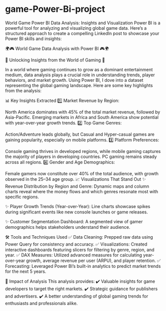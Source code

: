 # game-Power-Bi-project

World Game Power BI Data Analysis: Insights and Visualization
Power BI is a powerful tool for analyzing and visualizing global game data. Here’s a structured approach to create a compelling LinkedIn post to showcase your Power BI skills and insights:

🌍🎮 World Game Data Analysis with Power BI 🎮🌍

🚀 Unlocking Insights from the World of Gaming 🚀

In a world where gaming continues to grow as a dominant entertainment medium, data analysis plays a crucial role in understanding trends, player behaviors, and market growth. Using Power BI, I dove into a dataset representing the global gaming landscape. Here are some key highlights from the analysis:

📊 Key Insights Extracted
1️⃣ Market Revenue by Region:

North America dominates with 45% of the total market revenue, followed by Asia-Pacific.
Emerging markets in Africa and South America show potential with year-over-year growth trends.
2️⃣ Top Game Genres:

Action/Adventure leads globally, but Casual and Hyper-casual games are gaining popularity, especially on mobile platforms.
3️⃣ Platform Preferences:

Console gaming thrives in developed regions, while mobile gaming captures the majority of players in developing countries.
PC gaming remains steady across all regions.
4️⃣ Gender and Age Demographics:

Female gamers now constitute over 40% of the total audience, with growth observed in the 25–34 age group.
📈 Visualizations That Stand Out
✨ Revenue Distribution by Region and Genre:
Dynamic maps and column charts reveal where the money flows and which genres resonate most with specific regions.

✨ Player Growth Trends (Year-over-Year):
Line charts showcase spikes during significant events like new console launches or game releases.

✨ Customer Segmentation Dashboard:
A segmented view of gamer demographics helps stakeholders understand their audience.

🛠️ Tools and Techniques Used
✅ Data Cleaning: Prepped raw data using Power Query for consistency and accuracy.
✅ Visualizations: Created interactive dashboards featuring slicers for filtering by genre, region, and year.
✅ DAX Measures: Utilized advanced measures for calculating year-over-year growth, average revenue per user (ARPU), and player retention.
✅ Forecasting: Leveraged Power BI’s built-in analytics to predict market trends for the next 5 years.

🌟 Impact of Analysis
This analysis provides:
✔️ Valuable insights for game developers to target the right markets.
✔️ Strategic guidance for publishers and advertisers.
✔️ A better understanding of global gaming trends for enthusiasts and professionals alike.

